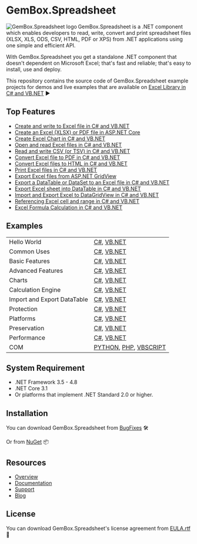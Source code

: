 # GemBox.Spreadsheet

<img src="https://www.gemboxsoftware.com/images/NugetGbs.png" alt="GemBox.Spreadsheet logo" align="left" />

GemBox.Spreadsheet is a .NET component which enables developers to read, write, convert and print spreadsheet files (XLSX, XLS, ODS, CSV, HTML, PDF or XPS) from .NET applications using one simple and efficient API.

With GemBox.Spreadsheet you get a standalone .NET component that doesn't dependent on Microsoft Excel; that's fast and reliable; that's easy to install, use and deploy.

This repository contains the source code of GemBox.Spreadsheet example projects for demos and live examples that are available on [Excel Library in C# and VB.NET](https://www.gemboxsoftware.com/spreadsheet/examples/c-sharp-vb-net-excel-library/601) ▶

## Top Features

* [Create and write to Excel file in C# and VB.NET](https://www.gemboxsoftware.com/spreadsheet/examples/c-sharp-create-write-excel-file/402)
* [Create an Excel (XLSX) or PDF file in ASP.NET Core](https://www.gemboxsoftware.com/spreadsheet/examples/asp-net-core-create-excel-xlsx-pdf/5601)
* [Create Excel Chart in C# and VB.NET](https://www.gemboxsoftware.com/spreadsheet/examples/c-sharp-vb-net-create-excel-chart/301)
* [Open and read Excel files in C# and VB.NET](https://www.gemboxsoftware.com/spreadsheet/examples/c-sharp-open-read-excel-file/401)
* [Read and write CSV (or TSV) in C# and VB.NET](https://www.gemboxsoftware.com/spreadsheet/examples/c-sharp-read-write-csv/122)
* [Convert Excel file to PDF in C# and VB.NET](https://www.gemboxsoftware.com/spreadsheet/examples/c-sharp-convert-excel-to-pdf/404)
* [Convert Excel files to HTML in C# and VB.NET](https://www.gemboxsoftware.com/spreadsheet/examples/c-sharp-vb-net-convert-excel-html/117)
* [Print Excel files in C# and VB.NET](https://www.gemboxsoftware.com/spreadsheet/examples/c-sharp-vb-net-print-excel/451)
* [Export Excel files from ASP.NET GridView](https://www.gemboxsoftware.com/spreadsheet/examples/asp-net-excel-export-gridview/5101)
* [Export a DataTable or DataSet to an Excel file in C# and VB.NET](https://www.gemboxsoftware.com/spreadsheet/examples/c-sharp-export-datatable-dataset-to-excel/501)
* [Export Excel sheet into DataTable in C# and VB.NET](https://www.gemboxsoftware.com/spreadsheet/examples/c-sharp-export-excel-to-datatable/502)
* [Import and Export Excel to DataGridView in C# and VB.NET](https://www.gemboxsoftware.com/spreadsheet/examples/c-sharp-vb-net-import-export-excel-datagridview/5301)
* [Referencing Excel cell and range in C# and VB.NET](https://www.gemboxsoftware.com/spreadsheet/examples/c-sharp-excel-range/204)
* [Excel Formula Calculation in C# and VB.NET](https://www.gemboxsoftware.com/spreadsheet/examples/excel-formula-calculation/901)

## Examples

| | |
| --- | --- |
| Hello World | [C#](https://github.com/GemBox-d-o-o/GemBox.Spreadsheet.Examples/tree/master/C%23/Hello%20World), [VB.NET](https://github.com/GemBox-d-o-o/GemBox.Spreadsheet.Examples/tree/master/VB.NET/Hello%20World) |
| Common Uses | [C#](https://github.com/GemBox-d-o-o/GemBox.Spreadsheet.Examples/tree/master/C%23/Common%20Uses), [VB.NET](https://github.com/GemBox-d-o-o/GemBox.Spreadsheet.Examples/tree/master/VB.NET/Common%20Uses) |
| Basic Features | [C#](https://github.com/GemBox-d-o-o/GemBox.Spreadsheet.Examples/tree/master/C%23/Basic%20Features), [VB.NET](https://github.com/GemBox-d-o-o/GemBox.Spreadsheet.Examples/tree/master/VB.NET/Basic%20Features) |
| Advanced Features | [C#](https://github.com/GemBox-d-o-o/GemBox.Spreadsheet.Examples/tree/master/C%23/Advanced%20Features), [VB.NET](https://github.com/GemBox-d-o-o/GemBox.Spreadsheet.Examples/tree/master/VB.NET/Advanced%20Features) |
| Charts | [C#](https://github.com/GemBox-d-o-o/GemBox.Spreadsheet.Examples/tree/master/C%23/Charts), [VB.NET](https://github.com/GemBox-d-o-o/GemBox.Spreadsheet.Examples/tree/master/VB.NET/Charts) |
| Calculation Engine | [C#](https://github.com/GemBox-d-o-o/GemBox.Spreadsheet.Examples/tree/master/C%23/Calculation%20Engine), [VB.NET](https://github.com/GemBox-d-o-o/GemBox.Spreadsheet.Examples/tree/master/VB.NET/Calculation%20Engine) |
| Import and Export DataTable | [C#](https://github.com/GemBox-d-o-o/GemBox.Spreadsheet.Examples/tree/master/Import%20and%20Export%20DataTable), [VB.NET](https://github.com/GemBox-d-o-o/GemBox.Spreadsheet.Examples/tree/master/VB.NET/Import%20and%20Export%20DataTable) |
| Protection | [C#](https://github.com/GemBox-d-o-o/GemBox.Spreadsheet.Examples/tree/master/C%23/Protection), [VB.NET](https://github.com/GemBox-d-o-o/GemBox.Spreadsheet.Examples/tree/master/VB.NET/Protection) |
| Platforms | [C#](https://github.com/GemBox-d-o-o/GemBox.Spreadsheet.Examples/tree/master/C%23/Platforms), [VB.NET](https://github.com/GemBox-d-o-o/GemBox.Spreadsheet.Examples/tree/master/VB.NET/Platforms) |
| Preservation | [C#](https://github.com/GemBox-d-o-o/GemBox.Spreadsheet.Examples/tree/master/C%23/Preservation), [VB.NET](https://github.com/GemBox-d-o-o/GemBox.Spreadsheet.Examples/tree/master/VB.NET/Preservation) |
| Performance | [C#](https://github.com/GemBox-d-o-o/GemBox.Spreadsheet.Examples/tree/master/C%23/Performance), [VB.NET](https://github.com/GemBox-d-o-o/GemBox.Spreadsheet.Examples/tree/master/VB.NET/Performance) |
| COM | [PYTHON](https://github.com/GemBox-d-o-o/GemBox.Spreadsheet.Examples/blob/master/PYTHON%2C%20PHP%2C%20VBSCRIPT/Program.py), [PHP](https://github.com/GemBox-d-o-o/GemBox.Spreadsheet.Examples/blob/master/PYTHON%2C%20PHP%2C%20VBSCRIPT/Program.php), [VBSCRIPT](https://github.com/GemBox-d-o-o/GemBox.Spreadsheet.Examples/blob/master/PYTHON%2C%20PHP%2C%20VBSCRIPT/Program.asp) |

## System Requirement

* .NET Framework 3.5 - 4.8
* .NET Core 3.1
* Or platforms that implement .NET Standard 2.0 or higher.

## Installation

You can download GemBox.Spreadsheet from [BugFixes](https://www.gemboxsoftware.com/spreadsheet/downloads/bugfixes.html) 🛠️

Or from [NuGet](https://www.nuget.org/packages/GemBox.Spreadsheet/) 📦

## Resources

* [Overview](https://www.gemboxsoftware.com/spreadsheet)
* [Documentation](https://www.gemboxsoftware.com/spreadsheet/docs/introduction.html)
* [Support](https://www.gemboxsoftware.com/spreadsheet/support)
* [Blog](https://www.gemboxsoftware.com/gembox-spreadsheet)

## License

You can download GemBox.Spreadsheet's license agreement from [EULA.rtf](https://www.gemboxsoftware.com/EULA.rtf) 📝
